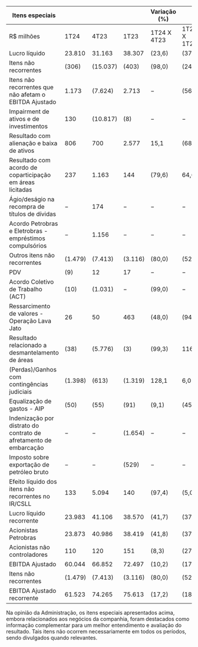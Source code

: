 |Itens especiais| | | |Variação (%)| |
|---|---|---|---|---|---|
|R$ milhões|1T24|4T23|1T23|1T24 X 4T23|1T24 X 1T23|
|Lucro líquido|23.810|31.163|38.307|(23,6)|(37,8)|
|Itens não recorrentes|(306)|(15.037)|(403)|(98,0)|(24,1)|
|Itens não recorrentes que não afetam o EBITDA Ajustado|1.173|(7.624)|2.713|−|(56,8)|
|Impairment de ativos e de investimentos|130|(10.817)|(8)|−|−|
|Resultado com alienação e baixa de ativos|806|700|2.577|15,1|(68,7)|
|Resultado com acordo de coparticipação em áreas licitadas|237|1.163|144|(79,6)|64,6|
|Ágio/deságio na recompra de títulos de dívidas|−|174|−|−|−|
|Acordo Petrobras e Eletrobras - empréstimos compulsórios|−|1.156|−|−|−|
|Outros itens não recorrentes|(1.479)|(7.413)|(3.116)|(80,0)|(52,5)|
|PDV|(9)|12|17|−|−|
|Acordo Coletivo de Trabalho (ACT)|(10)|(1.031)|−|(99,0)|−|
|Ressarcimento de valores - Operação Lava Jato|26|50|463|(48,0)|(94,4)|
|Resultado relacionado a desmantelamento de áreas|(38)|(5.776)|(3)|(99,3)|1166,7|
|(Perdas)/Ganhos com contingências judiciais|(1.398)|(613)|(1.319)|128,1|6,0|
|Equalização de gastos - AIP|(50)|(55)|(91)|(9,1)|(45,1)|
|Indenização por distrato do contrato de afretamento de embarcação|−|−|(1.654)|−|−|
|Imposto sobre exportação de petróleo bruto|−|−|(529)|−|−|
|Efeito líquido dos itens não recorrentes no IR/CSLL|133|5.094|140|(97,4)|(5,0)|
|Lucro líquido recorrente|23.983|41.106|38.570|(41,7)|(37,8)|
|Acionistas Petrobras|23.873|40.986|38.419|(41,8)|(37,9)|
|Acionistas não controladores|110|120|151|(8,3)|(27,2)|
|EBITDA Ajustado|60.044|66.852|72.497|(10,2)|(17,2)|
|Itens não recorrentes|(1.479)|(7.413)|(3.116)|(80,0)|(52,5)|
|EBITDA Ajustado recorrente|61.523|74.265|75.613|(17,2)|(18,6)|

Na opinião da Administração, os itens especiais apresentados acima, embora relacionados aos negócios da companhia, foram destacados como informação complementar para um melhor entendimento e avaliação do resultado. Tais itens não ocorrem necessariamente em todos os períodos, sendo divulgados quando relevantes.
